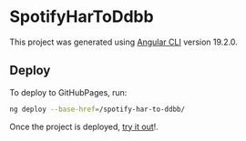 # SpotifyHarToDdbb

This project was generated using [Angular CLI](https://github.com/angular/angular-cli) version 19.2.0.

## Deploy

To deploy to GitHubPages, run:

```bash
ng deploy --base-href=/spotify-har-to-ddbb/
```

Once the project is deployed, [try it out](`https://mariustntx.github.io/spotify-har-to-ddbb/home`)!. 